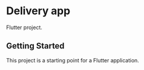 # Delivery app

Flutter project.

## Getting Started

This project is a starting point for a Flutter application.

